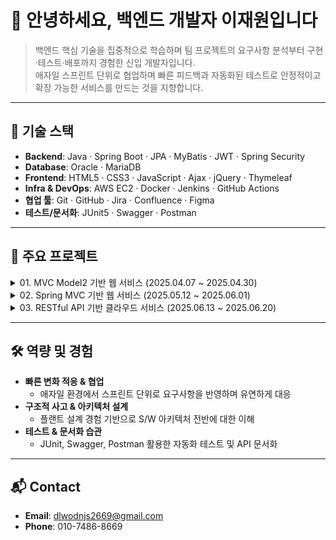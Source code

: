 # 👋 안녕하세요, 백엔드 개발자 이재원입니다

> 백엔드 핵심 기술을 집중적으로 학습하며 팀 프로젝트의 요구사항 분석부터 구현·테스트·배포까지 경험한 신입 개발자입니다.  
> 애자일 스프린트 단위로 협업하며 빠른 피드백과 자동화된 테스트로 안정적이고 확장 가능한 서비스를 만드는 것을 지향합니다. 

---

## 🔧 기술 스택

- **Backend**: Java · Spring Boot · JPA · MyBatis · JWT · Spring Security  
- **Database**: Oracle · MariaDB  
- **Frontend**: HTML5 · CSS3 · JavaScript · Ajax · jQuery · Thymeleaf  
- **Infra & DevOps**: AWS EC2 · Docker · Jenkins · GitHub Actions  
- **협업 툴**: Git · GitHub · Jira · Confluence · Figma  
- **테스트/문서화**: JUnit5 · Swagger · Postman 

---

## 🎯 주요 프로젝트

<details>
<summary>01. MVC Model2 기반 웹 서비스 (2025.04.07 ~ 2025.04.30)</summary>

- **소개**: 캠핑을 좋아하는 사람들을 위한 커뮤니티 중심 웹 서비스  
- **역할**: 게시글 목록 조회, 페이지네이션 구현
- **레포지토리**: [GitHub ↗️](https://github.com/artwoojin/CampingLog) 
- **기술 스택**: JSP & Servlet · MyBatis · Oracle · jQuery · Ajax  
- **성과**:  
  - 데이터 모델링 관점 차이 해소를 위해 용어·엔티티 사전 문서화 및 공유  
  - 데일리 스크럼 도입으로 협업 기준 정합성 확보  
</details>

<details>
<summary>02. Spring MVC 기반 웹 서비스 (2025.05.12 ~ 2025.06.01)</summary>

- **소개**: 운동 계획 및 기록을 위한 동기부여 커뮤니티 서비스  
- **역할**: 게시판 CRUD · 댓글 기능 · Firebase Storage 연동
- **레포지토리**: [GitHub ↗️](https://github.com/kosta-selfit/selfit) 
- **기술 스택**: Spring MVC · Spring Boot · JPA · MyBatis · Spring Security · Firebase  
- **성과**:  
  - IoC/DI 적용으로 객체 생성·결합도 문제 해결  
  - JUnit5 기반 AAA 패턴 테스트로 안정적 유지보수 환경 구축  
</details>

<details>
<summary>03. RESTful API 기반 클라우드 서비스 (2025.06.13 ~ 2025.06.20)</summary>

- **소개**: 프론트·백 분리 · JWT 기반 인증으로 협업 효율 및 확장성 강화  
- **역할**: Node.js 서버 분리 · RESTful API 설계  
- **기술 스택**: Spring Boot · JPA · MyBatis · JWT · Spring Security · MariaDB · AWS EC2  
- **성과**:  
  - Thymeleaf 제거 및 서버 분리로 요청/응답 흐름 명확화  
  - JWT 도입으로 상태 비저장 아키텍처 완성   
</details>

---

## 🛠️ 역량 및 경험

- **빠른 변화 적응 & 협업**  
  - 애자일 환경에서 스프린트 단위로 요구사항을 반영하며 유연하게 대응 
- **구조적 사고 & 아키텍처 설계**  
  - 플랜트 설계 경험 기반으로 S/W 아키텍처 전반에 대한 이해  
- **테스트 & 문서화 습관**  
  - JUnit, Swagger, Postman 활용한 자동화 테스트 및 API 문서화

---

## 📬 Contact

- **Email**: dlwodnjs2669@gmail.com  
- **Phone**: 010-7486-8669  
